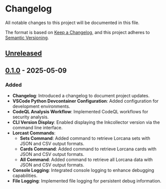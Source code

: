 # Changelog

All notable changes to this project will be documented in this file.

The format is based on [Keep a Changelog](https://keepachangelog.com/en/1.1.0/),
and this project adheres to [Semantic Versioning](https://semver.org/spec/v2.0.0.html).

## [Unreleased]

## [0.1.0] - 2025-05-09

### Added

- **Changelog**: Introduced a changelog to document project updates.
- **VSCode Python Devcontainer Configuration**: Added configuration for development environments.
- **CodeQL Analysis Workflow**: Implemented CodeQL workflows for security analysis.
- **CLI Version Display**: Enabled displaying the Inkcollector version via the command line interface.
- **Lorcast Commands**:
  - **Sets Command**: Added command to retrieve Lorcana sets with JSON and CSV output formats.
  - **Cards Command**: Added command to retrieve Lorcana cards with JSON and CSV output formats.
  - **All Command**: Added command to retrieve all Lorcana data with JSON and CSV output formats.
- **Console Logging**: Integrated console logging to enhance debugging capabilities.
- **File Logging**: Implemented file logging for persistent debug information.

[unreleased]: https://github.com/bertcafecito/inkcollector/compare/v0.1.0...HEAD
[0.1.0]: https://github.com/bertcafecito/inkcollector/releases/tag/v0.1.0


